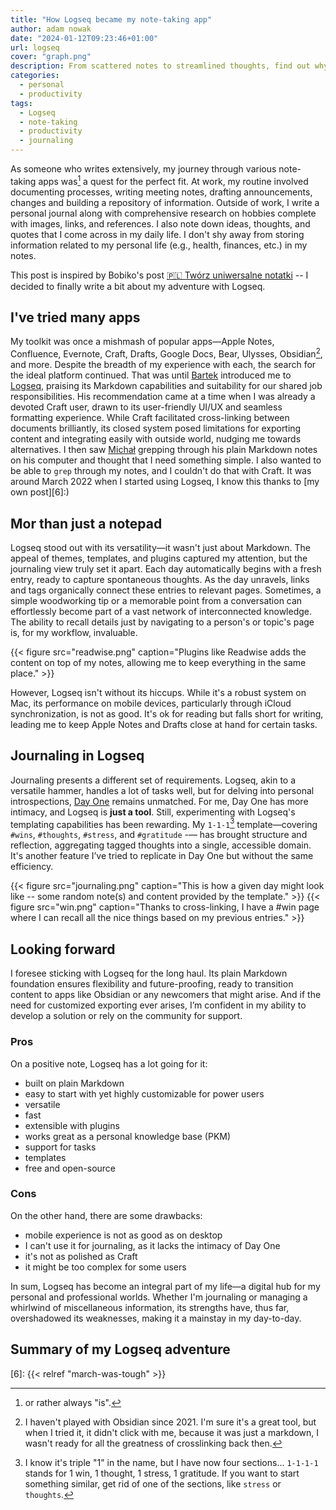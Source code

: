 ```yaml
---
title: "How Logseq became my note-taking app"
author: adam nowak
date: "2024-01-12T09:23:46+01:00"
url: logseq
cover: "graph.png"
description: From scattered notes to streamlined thoughts, find out why Logseq stands out in a sea of alternatives.
categories:
  - personal
  - productivity
tags:
  - Logseq
  - note-taking
  - productivity
  - journaling
---
```


As someone who writes extensively, my journey through various note-taking apps was[^1] a quest for the perfect fit. At work, my routine involved documenting processes, writing meeting notes, drafting announcements, changes and building a repository of information. Outside of work, I write a personal journal along with comprehensive research on hobbies complete with images, links, and references. I also note down ideas, thoughts, and quotes that I come across in my daily life. I don't shy away from storing information related to my personal life (e.g., health, finances, etc.) in my notes.

This post is inspired by Bobiko's post [🇵🇱 Twórz uniwersalne notatki][1] -- I decided to finally write a bit about my adventure with Logseq.

## I've tried many apps

My toolkit was once a mishmash of popular apps—Apple Notes, Confluence, Evernote, Craft, Drafts, Google Docs, Bear, Ulysses, Obsidian[^2], and more. Despite the breadth of my experience with each, the search for the ideal platform continued. That was until [Bartek][2] introduced me to [Logseq][3], praising its Markdown capabilities and suitability for our shared job responsibilities. His recommendation came at a time when I was already a devoted Craft user, drawn to its user-friendly UI/UX and seamless formatting experience. While Craft facilitated cross-linking between documents brilliantly, its closed system posed limitations for exporting content and integrating easily with outside world, nudging me towards alternatives. I then saw [Michał][5] grepping through his plain Markdown notes on his computer and thought that I need something simple. I also wanted to be able to `grep` through my notes, and I couldn't do that with Craft. It was around March 2022 when I started using Logseq, I know this thanks to [my own post][6]:)

## Mor than just a notepad

Logseq stood out with its versatility—it wasn't just about Markdown. The appeal of themes, templates, and plugins captured my attention, but the journaling view truly set it apart. Each day automatically begins with a fresh entry, ready to capture spontaneous thoughts. As the day unravels, links and tags organically connect these entries to relevant pages. Sometimes, a simple woodworking tip or a memorable point from a conversation can effortlessly become part of a vast network of interconnected knowledge. The ability to recall details just by navigating to a person's or topic's page is, for my workflow, invaluable.

{{< figure src="readwise.png" caption="Plugins like Readwise adds the content on top of my notes, allowing me to keep everything in the same place." >}}

However, Logseq isn't without its hiccups. While it's a robust system on Mac, its performance on mobile devices, particularly through iCloud synchronization, is not as good. It's ok for reading but falls short for writing, leading me to keep Apple Notes and Drafts close at hand for certain tasks.

## Journaling in Logseq

Journaling presents a different set of requirements. Logseq, akin to a versatile hammer, handles a lot of tasks well, but for delving into personal introspections, [Day One][4] remains unmatched. For me, Day One has more intimacy, and Logseq is **just a tool**.
Still, experimenting with Logseq's templating capabilities has been rewarding. My `1-1-1`[^3] template—covering `#wins`, `#thoughts`, `#stress`, and `#gratitude` -— has brought structure and reflection, aggregating tagged thoughts into a single, accessible domain. It's another feature I’ve tried to replicate in Day One but without the same efficiency.

{{< figure src="journaling.png" caption="This is how a given day might look like -- some random note(s) and content provided by the template." >}}
{{< figure src="win.png" caption="Thanks to cross-linking, I have a #win page where I can recall all the nice things based on my previous entries." >}}

## Looking forward

I foresee sticking with Logseq for the long haul. Its plain Markdown foundation ensures flexibility and future-proofing, ready to transition content to apps like Obsidian or any newcomers that might arise. And if the need for customized exporting ever arises, I’m confident in my ability to develop a solution or rely on the community for support.

### Pros

On a positive note, Logseq has a lot going for it:

- built on plain Markdown
- easy to start with yet highly customizable for power users
- versatile
- fast
- extensible with plugins
- works great as a personal knowledge base (PKM)
- support for tasks
- templates
- free and open-source

### Cons

On the other hand, there are some drawbacks:

- mobile experience is not as good as on desktop
- I can't use it for journaling, as it lacks the intimacy of Day One
- it's not as polished as Craft
- it might be too complex for some users

In sum, Logseq has become an integral part of my life—a digital hub for my personal and professional worlds. Whether I'm journaling or managing a whirlwind of miscellaneous information, its strengths have, thus far, overshadowed its weaknesses, making it a mainstay in my day-to-day.

## Summary of my Logseq adventure

[1]: https://bobiko.blog/2024/01/tworz-uniwersalne-notatki/
[2]: https://pranczke.com/
[3]: https://logseq.com/
[4]: https://dayoneapp.com/
[5]: https://poczwardowski.substack.com/
[6]: {{< relref "march-was-tough" >}}

[^1]: or rather always "is".
[^2]: I haven't played with Obsidian since 2021. I'm sure it's a great tool, but when I tried it, it didn't click with me, because it was just a markdown, I wasn't ready for all the greatness of crosslinking back then.
[^3]: I know it's triple "1" in the name, but I have now four sections... `1-1-1-1` stands for 1 win, 1 thought, 1 stress, 1 gratitude. If you want to start something similar, get rid of one of the sections, like `stress` or `thoughts`.
